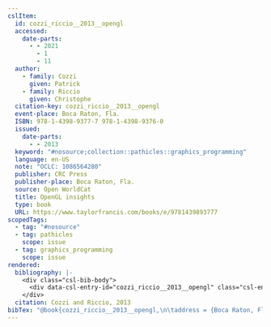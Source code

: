 ```yaml
---
cslItem:
  id: cozzi_riccio__2013__opengl
  accessed:
    date-parts:
      - - 2021
        - 1
        - 11
  author:
    - family: Cozzi
      given: Patrick
    - family: Riccio
      given: Christophe
  citation-key: cozzi_riccio__2013__opengl
  event-place: Boca Raton, Fla.
  ISBN: 978-1-4398-9377-7 978-1-4398-9376-0
  issued:
    date-parts:
      - - 2013
  keyword: "#nosource;collection::pathicles::graphics_programming"
  language: en-US
  note: "OCLC: 1086564280"
  publisher: CRC Press
  publisher-place: Boca Raton, Fla.
  source: Open WorldCat
  title: OpenGL insights
  type: book
  URL: https://www.taylorfrancis.com/books/e/9781439893777
scopedTags:
  - tag: "#nosource"
  - tag: pathicles
    scope: issue
  - tag: graphics_programming
    scope: issue
rendered:
  bibliography: |-
    <div class="csl-bib-body">
      <div data-csl-entry-id="cozzi_riccio__2013__opengl" class="csl-entry">Cozzi, P. and Riccio, C. 2013 <i>OpenGL insights</i>. Boca Raton, Fla.: CRC Press. Available at: https://www.taylorfrancis.com/books/e/9781439893777 (Accessed: January 11, 2021).</div>
    </div>
  citation: Cozzi and Riccio, 2013
bibTex: "@book{cozzi_riccio__2013__opengl,\n\taddress = {Boca Raton, Fla.},\n\tauthor = {Cozzi, Patrick and Riccio, Christophe},\n\tyear = {2013},\n\tnote = {OCLC: 1086564280},\n\tpublisher = {CRC Press},\n\ttitle = {OpenGL insights},\n}\n\n"
---
```

